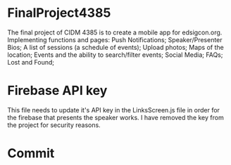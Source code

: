 # FinalProject4385
The final project of CIDM 4385 is to create a mobile app for edsigcon.org. Implementing functions and pages: Push Notifications; Speaker/Presenter Bios; A list of sessions (a schedule of events); Upload photos; Maps of the location; Events and the ability to search/filter events; Social Media; FAQs; Lost and Found;

# Firebase API key
This file needs to update it's API key in the LinksScreen.js file in order for the firebase that presents the speaker works. I have removed the key from the project for security reasons.

# Commit